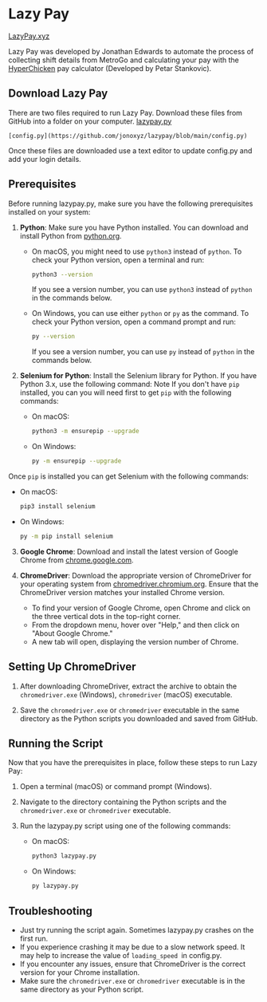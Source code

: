 # Lazy Pay
[LazyPay.xyz](https://lazypay.xyz/)

Lazy Pay was developed by Jonathan Edwards to automate the process of collecting shift details from MetroGo and calculating your pay with the [HyperChicken](https://hyperchicken.com/paycalc/) pay calculator (Developed by Petar Stankovic).
## Download Lazy Pay

There are two files required to run Lazy Pay. 
Download these files from GitHub into a folder on your computer.
	[lazypay.py](https://github.com/jonoxyz/lazypay/blob/main/lazypay.py)
  
	[config.py](https://github.com/jonoxyz/lazypay/blob/main/config.py)

Once these files are downloaded use a text editor to update config.py and add your login details.

## Prerequisites

Before running lazypay.py, make sure you have the following prerequisites installed on your system:

1. **Python**: Make sure you have Python installed. You can download and install Python from [python.org](https://www.python.org/downloads/).

   - On macOS, you might need to use `python3` instead of `python`. To check your Python version, open a terminal and run:
     ```bash
     python3 --version
     ```

     If you see a version number, you can use `python3` instead of `python` in the commands below.

   - On Windows, you can use either `python` or `py` as the command. To check your Python version, open a command prompt and run:
     ```bash
     py --version
     ```
     If you see a version number, you can use `py` instead of `python` in the commands below.

2. **Selenium for Python**: Install the Selenium library for Python. If you have Python 3.x, use the following command:
Note If you don't have `pip` installed, you can you will need first to get `pip` with the following commands:

   - On macOS:
     ```bash
     python3 -m ensurepip --upgrade
     ```

   - On Windows:
     ```bash
     py -m ensurepip --upgrade
     ```

Once  `pip` is installed you can get Selenium with the following commands:

   - On macOS:
     ```bash
     pip3 install selenium
     ```

   - On Windows:
     ```bash
     py -m pip install selenium
     ```


3. **Google Chrome**: Download and install the latest version of Google Chrome from [chrome.google.com](https://www.google.com/chrome/).

4. **ChromeDriver**: Download the appropriate version of ChromeDriver for your operating system from [chromedriver.chromium.org](https://sites.google.com/chromium.org/driver/downloads). Ensure that the ChromeDriver version matches your installed Chrome version.

   - To find your version of Google Chrome, open Chrome and click on the three vertical dots in the top-right corner.
   - From the dropdown menu, hover over "Help," and then click on "About Google Chrome."
   - A new tab will open, displaying the version number of Chrome.
## Setting Up ChromeDriver

1. After downloading ChromeDriver, extract the archive to obtain the `chromedriver.exe` (Windows), `chromedriver` (macOS) executable.

2. Save the `chromedriver.exe` or `chromedriver` executable in the same directory as the Python scripts you downloaded and saved from GitHub.

## Running the Script

Now that you have the prerequisites in place, follow these steps to run Lazy Pay:

1. Open a terminal (macOS) or command prompt (Windows).

2. Navigate to the directory containing the Python scripts and the `chromedriver.exe` or `chromedriver` executable.

3. Run the lazypay.py script using one of the following commands:

   - On macOS:
     ```bash
     python3 lazypay.py
     ```

   - On Windows:
     ```bash
     py lazypay.py
     ```

## Troubleshooting

- Just try running the script again. Sometimes lazypay.py crashes on the first run.
- If you experience crashing it may be due to a slow network speed. It may help to increase the value of `loading_speed `in config.py.
- If you encounter any issues, ensure that ChromeDriver is the correct version for your Chrome installation.
- Make sure the `chromedriver.exe` or `chromedriver` executable is in the same directory as your Python script.